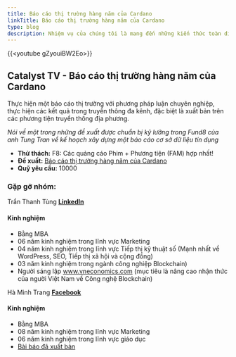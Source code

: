 ```yaml
---
title: Báo cáo thị trường hàng năm của Cardano
linkTitle: Báo cáo thị trường hàng năm của Cardano
type: blog
description: Nhiệm vụ của chúng tôi là mang đến những kiến thức toàn diện nhất về Cardano cho cộng đồng tại Việt Nam.
---
```


{{&lt;youtube gZyouiBW2Eo&gt;}}

## Catalyst TV - Báo cáo thị trường hàng năm của Cardano

Thực hiện một báo cáo thị trường với phương pháp luận chuyên nghiệp, thực hiện các kết quả trong truyền thông đa kênh, đặc biệt là xuất bản trên các phương tiện truyền thông địa phương.

*Nói về một trong những đề xuất được chuẩn bị kỹ lưỡng trong Fund8 của anh Tung Tran về kế hoạch xây dựng một báo cáo cơ sở dữ liệu tín dụng*

- **Thử thách:** F8: Các quảng cáo Phim + Phương tiện (FAM) hợp nhất!
- **Đề xuất:** [Báo cáo thị trường hàng năm của Cardano](https://cardano.ideascale.com/c/idea/397417)
- **Quỹ yêu cầu:** 10000

### Gặp gỡ nhóm:

Trần Thanh Tùng
 [**LinkedIn**](https://www.linkedin.com/in/tranthanhtung37/)

#### Kinh nghiệm

- Bằng MBA
- 06 năm kinh nghiệm trong lĩnh vực Marketing
- 04 năm kinh nghiệm trong lĩnh vực Tiếp thị kỹ thuật số (Mạnh nhất về WordPress, SEO, Tiếp thị xã hội và cộng đồng)
- 03 năm kinh nghiệm trong ngành công nghiệp Blockchain)
- Người sáng lập www.vneconomics.com (mục tiêu là nâng cao nhận thức của người Việt Nam về Công nghệ Blockchain)

Hà Minh Trang
 [**Facebook**](https://www.facebook.com/minhtrang.ha.3)

#### Kinh nghiệm

- Bằng MBA
- 08 năm kinh nghiệm trong lĩnh vực Marketing
- 06 năm kinh nghiệm trong lĩnh vực giáo dục
- [Bài báo đã xuất bản](http://jabes.ueh.edu.vn/Home/SearchArticle?article_id=8c4aeb8e-f1d4-47aa-9dbd-c8206e11eb7d)
